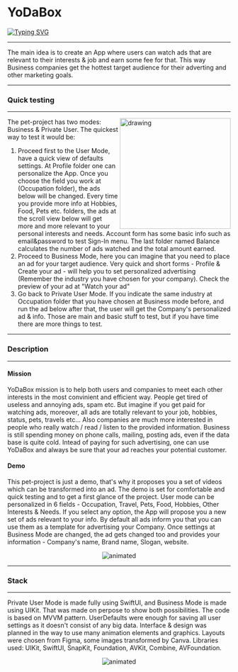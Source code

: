 # YoDaBox
[![Typing SVG](https://readme-typing-svg.herokuapp.com?size=16&multiline=true&height=70&lines=YoDaBox+%3D+Your+Data+Box;People+earn+by+watching+ads+%26;Business+gets+the+hottest+target+audience)](https://git.io/typing-svg)
***
The main idea is to create an App where users can watch ads that are relevant to their interests & job and earn some fee for that. This way Business companies get the hottest target audience for their adverting and other marketing goals.
***

### Quick testing
***
<img align="right" src="https://ie.wampi.ru/2022/06/24/SNIMOK-EKRANA-2022-06-24-V-17.29.10.png" alt="drawing" style="width:250px;"/> The pet-project has two modes: Business & Private User. The quickest way to test it would be:
1. Proceed first to the User Mode, have a quick view of defaults settings. At Profile folder one can personalize the App. Once you choose the field you work at (Occupation folder), the ads below will be changed. Every time you provide more info at Hobbies, Food, Pets etc. folders, the ads at the scroll view below will get more and more relevant to your personal interests and needs. Account form has some basic info such as email&password to test Sign-In menu. The last folder named Balance calculates the number of ads watched and the total amount earned. 
2. Proceed to Business Mode, here you can imagine that you need to place an ad for your target audience. Very quick and short forms - Profile & Create your ad - will help you to set personalized advertising (Remember the industry you have chosen for your company). Check the preview of your ad at "Watch your ad"
3. Go back to Private User Mode. If you indicate the same industry at Occupation folder that you have chosen at Business mode before, and run the ad below after that, the user will get the Company's personalized ad & info. 
Those are main and basic stuff to test, but if you have time there are more things to test.
***

### Description
***
#### Mission
YoDaBox mission is to help both users and companies to meet each other interests in the most convinient and efficient way. 
People get tired of useless and annoying ads, spam etc. But imagine if you get paid for watching ads, moreover, all ads are totally relevant to your job, hobbies, status, pets, travels etc...
Also companies are much more interested in people who really watch / read / listen to the provided information. Business is still spending money on phone calls, mailing, posting ads, even if the data base is quite cold. Intead of paying for such advertising, one can use YoDaBox and always be sure that your ad reaches your potential customer.
#### Demo
This pet-project is just a demo, that's why it proposes you a set of videos which can be transformed into an ad. The demo is set for comfortable and quick testing and to get a first glance of the project. 
User mode can be personalized in 6 fields - Occupation, Travel, Pets, Food, Hobbies, Other Interests & Needs. If you select any option, the App will propose you a new set of ads relevant to your info. 
By default all ads inform you that you can use them as a template for advertising your Company. Once settings at Business Mode are changed, the ad gets changed too and provides your information - Company's name, Brand name, Slogan, website.
<p align="center">
  <img src="https://media.giphy.com/media/ibPBFAAwnvCfzUfavN/giphy.gif" alt="animated"> 

***
### Stack
***
Private User Mode is made fully using SwiftUI, and Business Mode is made using UIKit. That was made on perpose to show both possibilities. The code is based on MVVM pattern. UserDefaults were enough for saving all user settings as it doesn't consist of any big data. Interface & design was planned in the way to use many animation elements and graphics. Layouts were chosen from Figma, some images transformed by Canva. Libraries used: UIKit, SwiftUI, SnapKit, Foundation, AVKit, Combine, AVFoundation.
<p align="center">
<img src="https://media.giphy.com/media/TC59t6BDltvM82ESoY/giphy.gif" alt="animated" />
